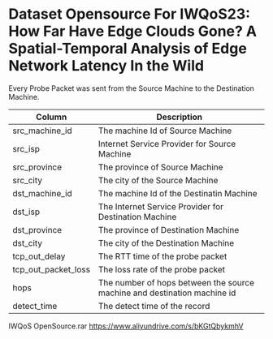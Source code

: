 # Dataset Opensource For IWQoS23: How Far Have Edge Clouds Gone? A Spatial-Temporal Analysis of Edge Network Latency In the Wild


Every Probe Packet was sent from the Source Machine to the Destination Machine. 


|  Column | Description |
|---------|-------------|
| src_machine_id | The machine Id of Source Machine |
| src_isp | Internet Service Provider for Source Machine |
| src_province | The province of Source Machine |
| src_city | The city of the Source Machine |
| dst_machine_id | The machine Id of the Destinatin Machine |
| dst_isp | The Internet Service Provider for Destination Machine |
| dst_province | The province of Destination Machine |
| dst_city | The city of the Destination Machine |
| tcp_out_delay | The RTT time of the probe packet |
| tcp_out_packet_loss | The loss rate of the probe packet |
| hops | The number of hops between the source machine and destination machine id |
| detect_time | The detect time of the record |





IWQoS OpenSource.rar
https://www.aliyundrive.com/s/bKGtQbykmhV
